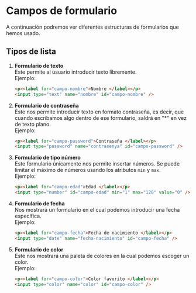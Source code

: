 # Campos de formulario

A continuación podremos ver diferentes estructuras de formularios que hemos usado.

## Tipos de lista

1. **Formulario de texto**  
   Este permite al usuario introducir texto libremente.  
   Ejemplo:
   ```html
   <p><label for="campo-nombre">Nombre </label></p>
   <input type="text" name="nombre" id="campo-nombre" />
   ```

2. **Formulario de contraseña**  
   Este nos permite introducir texto en formato contraseña, es decir, que cuando escribamos algo dentro de ese formulario, saldrá en "*" en vez de texto plano.  
   Ejemplo:
   ```html
   <p><label for="campo-password">Contraseña </label></p>
   <input type="password" name="contrasenya" id="campo-password" />
   ```

3. **Formulario de tipo número**  
   Este formulario únicamente nos permite insertar números. Se puede limitar el máximo de números usando los atributos `min` y `max`.  
   Ejemplo:
   ```html
   <p><label for="campo-edad">Edad </label></p>
   <input type="number" id="campo-edad" min="1" max="120" value="0" />
   ```

4. **Formulario de fecha**  
   Nos mostrará un formulario en el cual podemos introducir una fecha específica.  
   Ejemplo:
   ```html
   <p><label for="campo-fecha">Fecha de nacimiento </label></p>
   <input type="date" name="fecha-nacimiento" id="campo-fecha" />
   ```

5. **Formulario de color**  
   Este nos mostrará una paleta de colores en la cual podemos escoger un color.  
   Ejemplo:
   ```html
   <p><label for="campo-color">Color favorito </label></p>
   <input type="color" name="color" id="campo-color" />
   ```